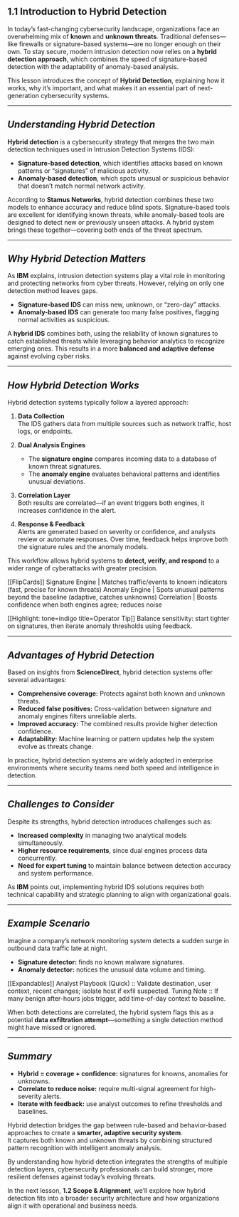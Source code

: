 ## 1.1 Introduction to Hybrid Detection

In today’s fast-changing cybersecurity landscape, organizations face an overwhelming mix of **known** and **unknown threats**. Traditional defenses—like firewalls or signature-based systems—are no longer enough on their own. To stay secure, modern intrusion detection now relies on a **hybrid detection approach**, which combines the speed of signature-based detection with the adaptability of anomaly-based analysis.

This lesson introduces the concept of **Hybrid Detection**, explaining how it works, why it’s important, and what makes it an essential part of next-generation cybersecurity systems.

---

## **_Understanding Hybrid Detection_**

**Hybrid detection** is a cybersecurity strategy that merges the two main detection techniques used in Intrusion Detection Systems (IDS):
- **Signature-based detection**, which identifies attacks based on known patterns or “signatures” of malicious activity.
- **Anomaly-based detection**, which spots unusual or suspicious behavior that doesn’t match normal network activity.

According to **Stamus Networks**, hybrid detection combines these two models to enhance accuracy and reduce blind spots. Signature-based tools are excellent for identifying known threats, while anomaly-based tools are designed to detect new or previously unseen attacks. A hybrid system brings these together—covering both ends of the threat spectrum.

---

## **_Why Hybrid Detection Matters_**

As **IBM** explains, intrusion detection systems play a vital role in monitoring and protecting networks from cyber threats. However, relying on only one detection method leaves gaps.

- **Signature-based IDS** can miss new, unknown, or “zero-day” attacks.
- **Anomaly-based IDS** can generate too many false positives, flagging normal activities as suspicious.

A **hybrid IDS** combines both, using the reliability of known signatures to catch established threats while leveraging behavior analytics to recognize emerging ones. This results in a more **balanced and adaptive defense** against evolving cyber risks.

---

## **_How Hybrid Detection Works_**

Hybrid detection systems typically follow a layered approach:

1. **Data Collection**  
   The IDS gathers data from multiple sources such as network traffic, host logs, or endpoints.

2. **Dual Analysis Engines**  
   - The **signature engine** compares incoming data to a database of known threat signatures.
   - The **anomaly engine** evaluates behavioral patterns and identifies unusual deviations.

3. **Correlation Layer**  
   Both results are correlated—if an event triggers both engines, it increases confidence in the alert.

4. **Response & Feedback**  
   Alerts are generated based on severity or confidence, and analysts review or automate responses. Over time, feedback helps improve both the signature rules and the anomaly models.

This workflow allows hybrid systems to **detect, verify, and respond** to a wider range of cyberattacks with greater precision.

[[FlipCards]]
Signature Engine | Matches traffic/events to known indicators (fast, precise for known threats)
Anomaly Engine | Spots unusual patterns beyond the baseline (adaptive, catches unknowns)
Correlation | Boosts confidence when both engines agree; reduces noise

[[Highlight: tone=indigo title=Operator Tip]]
Balance sensitivity: start tighter on signatures, then iterate anomaly thresholds using feedback.

---

## **_Advantages of Hybrid Detection_**

Based on insights from **ScienceDirect**, hybrid detection systems offer several advantages:  

- **Comprehensive coverage:** Protects against both known and unknown threats.
- **Reduced false positives:** Cross-validation between signature and anomaly engines filters unreliable alerts.
- **Improved accuracy:** The combined results provide higher detection confidence.
- **Adaptability:** Machine learning or pattern updates help the system evolve as threats change.

In practice, hybrid detection systems are widely adopted in enterprise environments where security teams need both speed and intelligence in detection.

---

## **_Challenges to Consider_**

Despite its strengths, hybrid detection introduces challenges such as:  
- **Increased complexity** in managing two analytical models simultaneously.
- **Higher resource requirements**, since dual engines process data concurrently.
- **Need for expert tuning** to maintain balance between detection accuracy and system performance.

As **IBM** points out, implementing hybrid IDS solutions requires both technical capability and strategic planning to align with organizational goals.

---

## **_Example Scenario_**

Imagine a company’s network monitoring system detects a sudden surge in outbound data traffic late at night.  

- **Signature detector:** finds no known malware signatures.
- **Anomaly detector:** notices the unusual data volume and timing.

[[Expandables]]
Analyst Playbook (Quick) :: Validate destination, user context, recent changes; isolate host if exfil suspected.
Tuning Note :: If many benign after-hours jobs trigger, add time-of-day context to baseline.

When both detections are correlated, the hybrid system flags this as a potential **data exfiltration attempt**—something a single detection method might have missed or ignored.

---

## **_Summary_**

- **Hybrid = coverage + confidence:** signatures for knowns, anomalies for unknowns.
- **Correlate to reduce noise:** require multi-signal agreement for high-severity alerts.
- **Iterate with feedback:** use analyst outcomes to refine thresholds and baselines.

Hybrid detection bridges the gap between rule-based and behavior-based approaches to create a **smarter, adaptive security system**.  
It captures both known and unknown threats by combining structured pattern recognition with intelligent anomaly analysis.  

By understanding how hybrid detection integrates the strengths of multiple detection layers, cybersecurity professionals can build stronger, more resilient defenses against today’s evolving threats.  

In the next lesson, **1.2 Scope & Alignment**, we’ll explore how hybrid detection fits into a broader security architecture and how organizations align it with operational and business needs.

